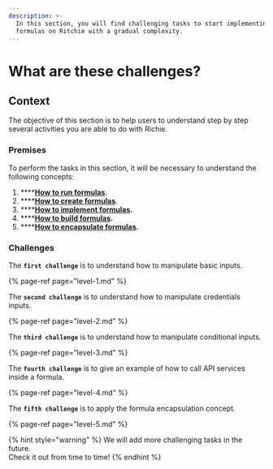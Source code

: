 ```yaml
---
description: >-
  In this section, you will find challenging tasks to start implementing simple
  formulas on Ritchie with a gradual complexity.
---
```


# What are these challenges?

## Context 

The objective of this section is to help users to understand step by step several activities  you are able to do with Richie.

### Premises

To perform the tasks in this section, it will be necessary to understand the following concepts:

1. \*\*\*\*[**How to run formulas**](../tutorials/formulas/how-to-run-formulas/)**.**
2. \*\*\*\*[**How to create formulas**](../tutorials/formulas/how-to-create-formulas.md)**.**
3. \*\*\*\*[**How to implement formulas**](../tutorials/formulas/implement-a-formula.md)**.**
4. \*\*\*\*[**How to build formulas**](../tutorials/formulas/build-a-formula.md)**.**
5. \*\*\*\*[**How to encapsulate formulas**](../tutorials/formulas/encapsulate-formulas.md)**.**

### Challenges 

The **`first challenge`** is to understand how to manipulate basic inputs.

{% page-ref page="level-1.md" %}

The **`second challenge`** is to understand how to manipulate credentials inputs.

{% page-ref page="level-2.md" %}

The **`third challenge`** is to understand how to manipulate conditional inputs.

{% page-ref page="level-3.md" %}

The **`fourth challenge`** is to give an example of how to call API services inside a formula.

{% page-ref page="level-4.md" %}

The **`fifth challenge`** is to apply the formula encapsulation concept.

{% page-ref page="level-5.md" %}



{% hint style="warning" %}
We will add more challenging tasks in the future.   
Check it out from time to time!
{% endhint %}

